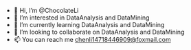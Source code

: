 - 👋 Hi, I’m @ChocolateLi
- 👀 I’m interested in DataAnalysis and DataMining
- 🌱 I’m currently learning DataAnalysis and DataMining
- 💞️ I’m looking to collaborate on DataAnalysis and DataMining
- 📫 You can reach me chenli14718446909@foxmail.com

<!---
ChocolateLi/ChocolateLi is a ✨ special ✨ repository because its `README.md` (this file) appears on your GitHub profile.
You can click the Preview link to take a look at your changes.
--->
